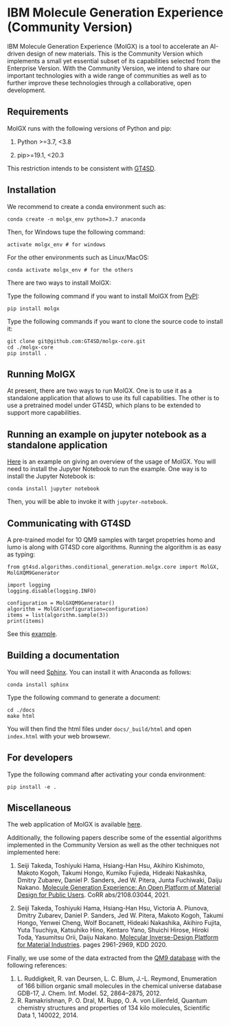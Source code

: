 # IBM Molecule Generation Experience (Community Version)


IBM Molecule Generation Experience (MolGX) is a tool to accelerate an AI-driven design of new materials. 
This is the Community Version which implements a small yet essential subset of its capabilities selected 
from the Enterprise Version. 
With the Community Version, we intend to share our important technologies with a wide range of communities
as well as to further improve these technologies through a collaborative, open development. 

## Requirements

MolGX runs with the following versions of Python and pip:

1. Python >=3.7, <3.8

2. pip>=19.1, <20.3


This restriction intends to be consistent with [GT4SD](https://github.com/GT4SD/gt4sd-core). 

## Installation

We recommend to create a conda environment such as:

```CommandLine
conda create -n molgx_env python=3.7 anaconda
```

Then, for Windows tupe the following command:

```CommandLine
activate molgx_env # for windows
```

For the other environments such as Linux/MacOS:

```CommandLine
conda activate molgx_env # for the others
```

There are two ways to install MolGX:

Type the following command if you want to install MolGX from [PyPI](https://pypi.org/): 

```CommandLine
pip install molgx
```

Type the following commands if you want to clone the source code to install it: 

```CommandLine
git clone git@github.com:GT4SD/molgx-core.git
cd ./molgx-core
pip install .
```

## Running MolGX

At present, there are two ways to run MolGX. One is to use it as a standalone application that allows to use its full capabilities. 
The other is to use a pretrained model under GT4SD, which plans to be extended to support more capabilities. 

##  Running an example on jupyter notebook as a standalone application

[Here](https://github.com/GT4SD/molgx-core/blob/main/example/jupyter_notebook/MolGX_tutorial.ipynb) is an example on giving an overview of the usage of MolGX. 
You will need to install the Jupyter Notebook to run the example.
One way is to install the Jupyter Notebook is: 

```CommandLine
conda install jupyter notebook
```

Then, you will be able to invoke it with ```jupyter-notebook```.

## Communicating with GT4SD

A pre-trained model for 10 QM9 samples with target propetries homo and lumo is along with GT4SD core algorithms. Running the algorithm is as easy as typing:

```CommandLine
from gt4sd.algorithms.conditional_generation.molgx.core import MolGX, MolGXQM9Generator

import logging
logging.disable(logging.INFO)

configuration = MolGXQM9Generator()
algorithm = MolGX(configuration=configuration)
items = list(algorithm.sample(3))
print(items)
```

See this [example](https://github.com/GT4SD/gt4sd-core/tree/main/notebooks/gt4sd_molgx_example.ipynb). 

## Building a documentation

You will need [Sphinx](https://www.sphinx-doc.org/en/master/index.html). You can install it with Anaconda as follows:

```CommandLine
conda install sphinx
```

Type the following command to generate a document: 

```CommandLine
cd ./docs
make html
```

You will then find the html files under `docs/_build/html` and open `index.html` with your web browsewr. 

## For developers

Type the following command after activating your conda environment:

```CommandLine
pip install -e .
```

## Miscellaneous

The web application of MolGX is available [here](https://molgx.draco.res.ibm.com/). 

Additionally, the following papers describe some of the essential algorithms implemented in the Community Version as well as the other techniques not implemented here: 

1. Seiji Takeda, Toshiyuki Hama, Hsiang-Han Hsu, Akihiro Kishimoto, Makoto Kogoh, Takumi Hongo, Kumiko Fujieda, Hideaki Nakashika, Dmitry Zubarev, Daniel P. Sanders, Jed W. Pitera, Junta Fuchiwaki, Daiju Nakano. 
[Molecule Generation Experience: An Open Platform of Material Design for Public Users](https://arxiv.org/abs/2108.03044). CoRR abs/2108.03044, 2021. 

2. Seiji Takeda, Toshiyuki Hama, Hsiang-Han Hsu, Victoria A. Piunova, Dmitry Zubarev, Daniel P. Sanders, Jed W. Pitera, Makoto Kogoh, Takumi Hongo, Yenwei Cheng, Wolf Bocanett, Hideaki Nakashika, Akihiro Fujita, Yuta Tsuchiya, Katsuhiko Hino, Kentaro Yano, Shuichi Hirose, Hiroki Toda, Yasumitsu Orii, Daiju Nakano. 
[Molecular Inverse-Design Platform for Material Industries](https://arxiv.org/abs/2004.11521). pages 2961-2969, KDD 2020. 

Finally, we use some of the data extracted from the [QM9 database](http://quantum-machine.org/) with the following references:

1. L. Ruddigkeit, R. van Deursen, L. C. Blum, J.-L. Reymond, Enumeration of 166 billion organic small molecules in the chemical universe database GDB-17, J. Chem. Inf. Model. 52, 2864–2875, 2012.
2. R. Ramakrishnan, P. O. Dral, M. Rupp, O. A. von Lilienfeld, Quantum chemistry structures and properties of 134 kilo molecules, Scientific Data 1, 140022, 2014.
